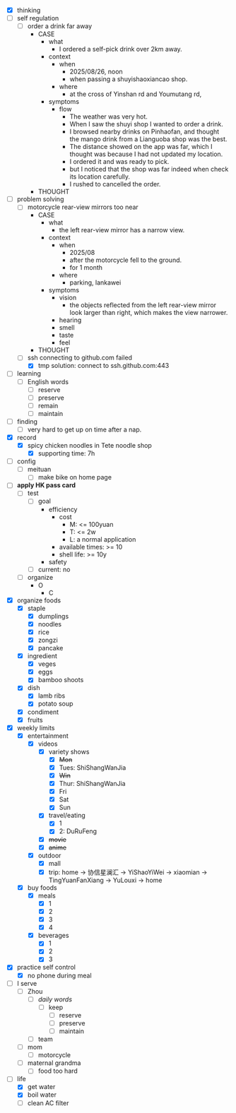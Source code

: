 - [x] thinking
- [ ] self regulation
    - [ ] order a drink far away
        - CASE
            - what
                - I ordered a self-pick drink over 2km away.
            - context
                - when
                    - 2025/08/26, noon
                    - when passing a shuyishaoxiancao shop.
                - where
                    - at the cross of Yinshan rd and Youmutang rd,
            - symptoms
                - flow
                    - The weather was very hot.
                    - When I saw the shuyi shop I wanted to order a drink.
                    - I browsed nearby drinks on Pinhaofan, and thought the mango drink from a Lianguoba shop was the best.
                    - The distance showed on the app was far, which I thought was because I had not updated my location.
                    - I ordered it and was ready to pick.
                    - but I noticed that the shop was far indeed when check its location carefully.
                    - I rushed to cancelled the order.
        - THOUGHT
- [ ] problem solving
    - [ ] motorcycle rear-view mirrors too near
        - CASE
            - what
                - the left rear-view mirror has a narrow view.
            - context
                - when
                    - 2025/08
                    - after the motorcycle fell to the ground.
                    - for 1 month 
                - where
                    - parking, lankawei
            - symptoms
                - vision
                    - the objects reflected from the left rear-view mirror look larger than right, which makes the view narrower.
                - hearing
                - smell
                - taste
                - feel
        - THOUGHT
    - [ ] ssh connecting to github.com failed
        - [x] tmp solution: connect to ssh.github.com:443
- [ ] learning
    - [ ] English words
        - [ ] reserve
        - [ ] preserve
        - [ ] remain
        - [ ] maintain
- [ ] finding
    - [ ] very hard to get up on time after a nap.
- [x] record
    - [x] spicy chicken noodles in Tete noodle shop
        - [x] supporting time: 7h
- [ ] config
    - [ ] meituan
        - [ ] make bike on home page
- [ ] **apply HK pass card**
    - [ ] test
        - [ ] goal
            - efficiency
                - cost
                    - M: <= 100yuan
                    - T: <= 2w
                    - L: a normal application
                - available times: >= 10
                - shell life: >= 10y  
            - safety
        - [ ] current: no
    - [ ] organize
        - O
            - C
- [x] organize foods
    - [x] staple
        - [x] dumplings
        - [x] noodles
        - [x] rice
        - [x] zongzi
        - [x] pancake
    - [x] ingredient
        - [x] veges
        - [x] eggs
        - [x] bamboo shoots
    - [x] dish
        - [x] lamb ribs
        - [x] potato soup
    - [x] condiment
    - [x] fruits
- [x] weekly limits
    - [x] entertainment 
        - [x] videos
            - [x] variety shows
                - [x] ~~Mon~~
                - [x] Tues: ShiShangWanJia
                - [x] ~~Win~~
                - [x] Thur: ShiShangWanJia
                - [x] Fri
                - [x] Sat
                - [x] Sun
            - [x] travel/eating
                - [x] 1
                - [x] 2: DuRuFeng
            - [x] ~~movie~~
            - [x] ~~anime~~
        - [x] outdoor
            - [x] mall
            - [x] trip: home -> 协信星澜汇 -> YiShaoYiWei -> xiaomian -> TingYuanFanXiang -> YuLouxi -> home
    - [x] buy foods
        - [x] meals
            - [x] 1
            - [x] 2
            - [x] 3
            - [x] 4
        - [x] beverages
            - [x] 1
            - [x] 2
            - [x] 3
- [x] practice self control
    - [x] no phone during meal
- [ ] I serve 
    - [ ] Zhou
        - [ ] *daily words*
            - [ ] keep
                - [ ] reserve
                - [ ] preserve
                - [ ] maintain
        - [ ] team
    - [ ] mom
        - [ ] motorcycle
    - [ ] maternal grandma
        - [ ] food too hard
- [ ] life
    - [x] get water
    - [x] boil water
    - [ ] clean AC filter